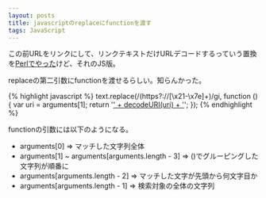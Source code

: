 ```yaml
---
layout: posts
title: javascriptのreplaceにfunctionを渡す
tags: JavaScript
---
```


この前URLをリンクにして、リンクテキストだけURLデコードするっていう置換を[Perlでやった](/archive/2010/01/26091559.html)けど、それのJS版。

replaceの第二引数にfunctionを渡せるらしい。知らんかった。

{% highlight javascript %}
text.replace(/(https?:\/\/[\x21-\x7e]+)/gi, function () {
    var uri = arguments[1];
    return '<a href="' + uri + '">' + decodeURI(uri) + '</a>';
});
{% endhighlight %}

functionの引数には以下のようになる。

* arguments[0] => マッチした文字列全体
* arguments[1] ~ arguments[arguments.length - 3] => ()でグルーピングした文字列が順番に
* arguments[arguments.length - 2] => マッチした文字が先頭から何文字目か
* arguments[arguments.length - 1] => 検索対象の全体の文字列

